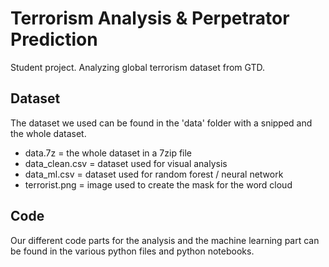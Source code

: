# Terrorism Analysis & Perpetrator Prediction
Student project. Analyzing global terrorism dataset from GTD.

## Dataset
The dataset we used can be found in the 'data' folder with a snipped and the whole dataset.

- data.7z = the whole dataset in a 7zip file
- data_clean.csv = dataset used for visual analysis
- data_ml.csv = dataset used for random forest / neural network
- terrorist.png = image used to create the mask for the word cloud

## Code
Our different code parts for the analysis and the machine learning part can be found in the various python files and python notebooks.


